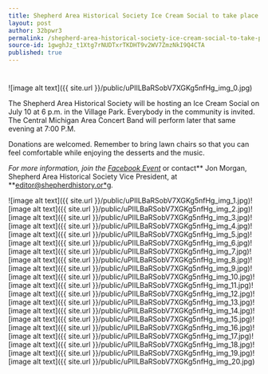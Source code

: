 ```yaml
---
title: Shepherd Area Historical Society Ice Cream Social to take place on July 10
layout: post
author: 32bpwr3
permalink: /shepherd-area-historical-society-ice-cream-social-to-take-place-on-july-10/
source-id: 1gwghJz_t1Xtg7rNUDTxrTKDHT9v2WV7ZmzNkI9Q4CTA
published: true
---
```

#     

![image alt text]({{ site.url }}/public/uPIILBaRSobV7XGKg5nfHg_img_0.jpg)

The Shepherd Area Historical Society will be hosting an Ice Cream Social on July 10 at 6 p.m. in the Village Park. Everybody in the community is invited. The Central Michigan Area Concert Band will perform later that same evening at 7:00 P.M.

Donations are welcomed. Remember to bring lawn chairs so that you can feel comfortable while enjoying the desserts and the music.

*For more information, join the [Facebook Event](https://www.facebook.com/events/1389978637748781/?acontext=%7B%22ref%22%3A%223%22%2C%22ref_newsfeed_story_type%22%3A%22regular%22%2C%22feed_story_type%22%3A%22117%22%2C%22action_history%22%3A%22null%22%7D)* or contact** Jon Morgan, Shepherd Area Historical Society Vice President, at **[editor@shepherdhistory.or*g](mailto:editor@shepherdhistory.org)*.*

![image alt text]({{ site.url }}/public/uPIILBaRSobV7XGKg5nfHg_img_1.jpg)![image alt text]({{ site.url }}/public/uPIILBaRSobV7XGKg5nfHg_img_2.jpg)![image alt text]({{ site.url }}/public/uPIILBaRSobV7XGKg5nfHg_img_3.jpg)![image alt text]({{ site.url }}/public/uPIILBaRSobV7XGKg5nfHg_img_4.jpg)![image alt text]({{ site.url }}/public/uPIILBaRSobV7XGKg5nfHg_img_5.jpg)![image alt text]({{ site.url }}/public/uPIILBaRSobV7XGKg5nfHg_img_6.jpg)![image alt text]({{ site.url }}/public/uPIILBaRSobV7XGKg5nfHg_img_7.jpg)![image alt text]({{ site.url }}/public/uPIILBaRSobV7XGKg5nfHg_img_8.jpg)![image alt text]({{ site.url }}/public/uPIILBaRSobV7XGKg5nfHg_img_9.jpg)![image alt text]({{ site.url }}/public/uPIILBaRSobV7XGKg5nfHg_img_10.jpg)![image alt text]({{ site.url }}/public/uPIILBaRSobV7XGKg5nfHg_img_11.jpg)![image alt text]({{ site.url }}/public/uPIILBaRSobV7XGKg5nfHg_img_12.jpg)![image alt text]({{ site.url }}/public/uPIILBaRSobV7XGKg5nfHg_img_13.jpg)![image alt text]({{ site.url }}/public/uPIILBaRSobV7XGKg5nfHg_img_14.jpg)![image alt text]({{ site.url }}/public/uPIILBaRSobV7XGKg5nfHg_img_15.jpg)![image alt text]({{ site.url }}/public/uPIILBaRSobV7XGKg5nfHg_img_16.jpg)![image alt text]({{ site.url }}/public/uPIILBaRSobV7XGKg5nfHg_img_17.jpg)![image alt text]({{ site.url }}/public/uPIILBaRSobV7XGKg5nfHg_img_18.jpg)![image alt text]({{ site.url }}/public/uPIILBaRSobV7XGKg5nfHg_img_19.jpg)![image alt text]({{ site.url }}/public/uPIILBaRSobV7XGKg5nfHg_img_20.jpg)

